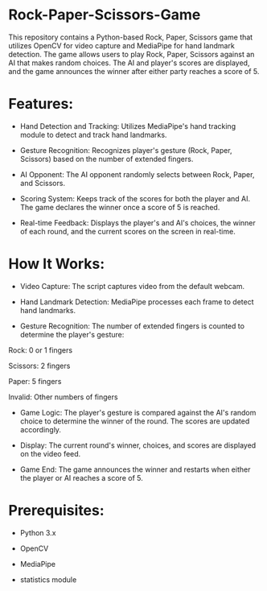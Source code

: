 # Rock-Paper-Scissors-Game
This repository contains a Python-based Rock, Paper, Scissors game that utilizes OpenCV for video capture and MediaPipe for hand landmark detection. The game allows users to play Rock, Paper, Scissors against an AI that makes random choices. 
The AI and player's scores are displayed, and the game announces the winner after either party reaches a score of 5.


# Features:
- Hand Detection and Tracking: Utilizes MediaPipe's hand tracking module to detect and track hand landmarks.

- Gesture Recognition: Recognizes player's gesture (Rock, Paper, Scissors) based on the number of extended fingers.

- AI Opponent: The AI opponent randomly selects between Rock, Paper, and Scissors.

- Scoring System: Keeps track of the scores for both the player and AI. The game declares the winner once a score of 5 is reached.

- Real-time Feedback: Displays the player's and AI's choices, the winner of each round, and the current scores on the screen in real-time.


# How It Works:
- Video Capture: The script captures video from the default webcam.

- Hand Landmark Detection: MediaPipe processes each frame to detect hand landmarks.

- Gesture Recognition: The number of extended fingers is counted to determine the player's gesture:

Rock: 0 or 1 fingers

Scissors: 2 fingers

Paper: 5 fingers

Invalid: Other numbers of fingers

- Game Logic: The player's gesture is compared against the AI's random choice to determine the winner of the round. The scores are updated accordingly.

- Display: The current round's winner, choices, and scores are displayed on the video feed.

- Game End: The game announces the winner and restarts when either the player or AI reaches a score of 5.


# Prerequisites:
- Python 3.x

- OpenCV

- MediaPipe

- statistics module
